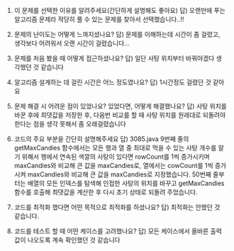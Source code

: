 1. 이 문제를 선택한 이유를 알려주세요(간단하게 설명해도 좋아요)
답) 오랜만에 푸는 알고리즘 문제라 적당히 풀 수 있는 문제를 찾아서 선택했습니다..!!

2. 문제의 난이도는 어떻게 느껴지셨나요?
답) 문제를 이해하는데 시간이 좀 걸렸고, 생각보다 어려워서 오랜 시간이 걸렸습니다...

3. 문제를 처음 봤을 때 어떻게 접근하셨나요?
답) 일단 사탕 위치부터 바꿔야겠다 생각했던 것 같습니다

4. 알고리즘 설계하는 데 걸린 시간은 어느 정도였나요?
답) 1시간정도 걸렸던 것 같아요

5. 문제 해결 시 어려운 점이 있었나요? 있었다면, 어떻게 해결했나요?
답) 사탕 위치를 바꾼 후에 최댓값을 저장한 후, 다음번 비교를 할 때 사탕 위치를 원래대로 되돌려야 한다는 점을 생각 못해서 좀 오래걸렸습니다  

6. 코드의 주요 부분을 간단히 설명해주세요
답) 3085.java 9번째 줄의 getMaxCandies 함수에서는 모든 행과 열 중 최대로 먹을 수 있는 사탕 개수를 알기 위해서 행에서 연속된 색깔의 사탕이 있다면 rowCount를 1씩 증가시키며 maxCandies와 비교해 큰 값을 maxCandies로, 열에서는 cowCount를 1씩 증가시켜 maxCandies와 비교해 큰 값을 maxCandies로 지정했습니다. 50번째 줄부터는 배열의 모든 인덱스를 탐색해 인접한 사탕의 위치를 바꾸고 getMaxCandies 함수를 호출해 최댓값을 계산한 후 다시 초기 상태로 되돌려 주었습니다.


7. 코드를 최적화 했다면 어떤 목적으로 최적화를 하셨나요?
답) 최적화는 안했던 것 같습니다.

8. 코드를 테스트 할 때 어떤 케이스를 고려했나요?
답) 모든 케이스에서 올바른 출력값이 나오도록 계속 확인했던 것 같습니다


